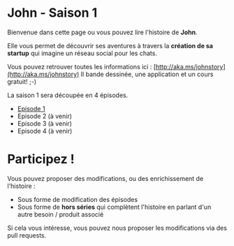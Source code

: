John - Saison 1
=======

Bienvenue dans cette page ou vous pouvez lire l'histoire de **John**.

Elle vous permet de découvrir ses aventures à travers la **création de sa startup** qui imagine un réseau social pour les chats.

Vous pouvez retrouver toutes les informations ici : [http://aka.ms/johnstory](http://aka.ms/johnstory)
Il bande dessinée, une application et un cours gratuit! ;-)

La saison 1 sera découpée en 4 épisodes.

- [Episode 1](https://github.com/JohnStory/saison1/blob/master/S01E01/episode1.md)
- Episode 2 (à venir)
- Episode 3 (à venir)
- Episode 4 (à venir) 

# Participez !
Vous pouvez proposer des modifications, ou des enrichissement de l'histoire :
- Sous forme de modification des épisodes
- Sous forme de **hors séries** qui complètent l'histoire en parlant d'un autre besoin / produit associé

Si cela vous intéresse, vous pouvez nous proposer les modifications via des pull requests.




